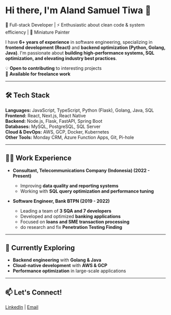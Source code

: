 # Hi there, I'm Aland Samuel Tiwa 👋  

🎯 Full-stack Developer | ⚡ Enthusiastic about clean code & system efficiency | 🎨 Miniature Painter  

I have **6+ years of experience** in software engineering, specializing in **frontend development (React)** and **backend optimization (Python, Golang, Java)**. I'm passionate about **building high-performance systems, SQL optimization, and elevating industry best practices**.  

💡 **Open to contributing** to interesting projects  
💼 **Available for freelance work**  

---

## 🛠 Tech Stack  
**Languages:** JavaScript, TypeScript, Python (Flask), Golang, Java, SQL  
**Frontend:** React, Next.js, React Native  
**Backend:** Node.js, Flask, FastAPI, Spring Boot  
**Databases:** MySQL, PostgreSQL, SQL Server  
**Cloud & DevOps:** AWS, GCP, Docker, Kubernetes  
**Other Tools:** Monday CRM, Azure Function Apps, Git, Pi-hole  

---

## 👨‍💻 Work Experience  
- **Consultant, Telecommunications Company (Indonesia) (2022 - Present)**  
  - Improving **data quality and reporting systems**  
  - Working with **SQL query optimization and performance tuning**  

- **Software Engineer, Bank BTPN (2019 - 2022)**
  - Leading a team of **3 SQA and 7 developers**  
  - Developed and optimized **banking applications**  
  - Focused on **loans and SME transaction processing**
  - do research and fix **Penetration Testing Finding**

---

## 🌱 Currently Exploring  
- **Backend engineering** with **Golang & Java**  
- **Cloud-native development** with **AWS & GCP**  
- **Performance optimization** in large-scale applications  

---

## 📫 Let's Connect!  
[LinkedIn](https://linkedin.com/in/yourprofile) | [Email](mailto:aland.samuel.tiwa@gmail.com)  
